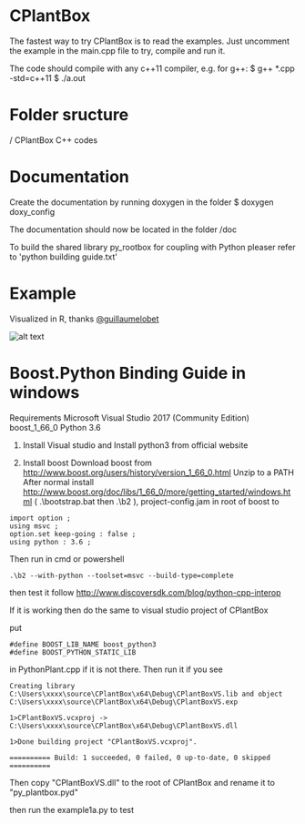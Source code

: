 # CPlantBox

The fastest way to try CPlantBox is to read the examples. Just uncomment the example in the main.cpp file to try, compile and run it. 

The code should compile with any c++11 compiler, e.g. for g++:
$ g++ *.cpp -std=c++11
$ ./a.out


# Folder sructure

/				CPlantBox C++ codes

# Documentation

Create the documentation by running doxygen in the folder 
$ doxygen doxy_config

The documentation should now be located in the folder /doc

To build the shared library py_rootbox for coupling with Python pleaser refer to 'python building guide.txt'

# Example

Visualized in R, thanks  [@guillaumelobet](https://github.com/guillaumelobet)

![alt text](https://github.com/Plant-Root-Soil-Interactions-Modelling/CPlantBox/blob/master/results/plant.gif "Tree with leafs")


# Boost.Python Binding Guide in windows
Requirements
Microsoft Visual Studio 2017 (Community Edition)
boost_1_66_0
Python 3.6
 
1. Install Visual studio
and Install python3 from official website

2. Install  boost
Download boost from http://www.boost.org/users/history/version_1_66_0.html
Unzip to a PATH
After normal install http://www.boost.org/doc/libs/1_66_0/more/getting_started/windows.html
 ( .\bootstrap.bat then .\b2 ), project-config.jam in root of boost to
```
import option ; 
using msvc ; 
option.set keep-going : false ; 
using python : 3.6 ; 
```
Then run in cmd or powershell
```
.\b2 --with-python --toolset=msvc --build-type=complete
```
then test it follow http://www.discoversdk.com/blog/python-cpp-interop

If it is working then do the same to visual studio project of CPlantBox
 
put 
```
#define BOOST_LIB_NAME boost_python3
#define BOOST_PYTHON_STATIC_LIB
```
in PythonPlant.cpp if it is not there. Then run it if you see
```
Creating library C:\Users\xxxx\source\CPlantBox\x64\Debug\CPlantBoxVS.lib and object C:\Users\xxxx\source\CPlantBox\x64\Debug\CPlantBoxVS.exp

1>CPlantBoxVS.vcxproj -> C:\Users\xxxx\source\CPlantBox\x64\Debug\CPlantBoxVS.dll

1>Done building project "CPlantBoxVS.vcxproj".

========== Build: 1 succeeded, 0 failed, 0 up-to-date, 0 skipped ==========
```
Then copy "CPlantBoxVS.dll" to the root of CPlantBox and rename it to "py_plantbox.pyd"

then run the example1a.py to test
